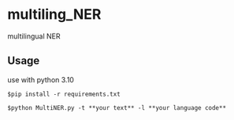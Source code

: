 # multiling_NER
multilingual NER

## Usage
use with python 3.10

`$pip install -r requirements.txt`

`$python MultiNER.py -t **your text** -l **your language code**`
